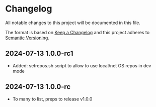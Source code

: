 # Changelog

All notable changes to this project will be documented in this file.

The format is based on [Keep a Changelog](http://keepachangelog.com/en/1.0.0/)
and this project adheres to [Semantic Versioning](http://semver.org/spec/v2.0.0.html).

<!--
This is a note for developers about the recommended tags to keep track of the changes:

- Added: for new features.
- Changed: for changes in existing functionality.
- Deprecated: for soon-to-be removed features.
- Removed: for now removed features.
- Fixed: for any bug fixes.
- Security: in case of vulnerabilities.

Dates must be YEAR-MONTH-DAY then version number in semver format.
-->

## 2024-07-13 1.0.0-rc1

- Added: setrepos.sh script to allow to use local/net OS repos in dev mode

## 2024-07-13 1.0.0-rc

- To many to list, preps to release v1.0.0
